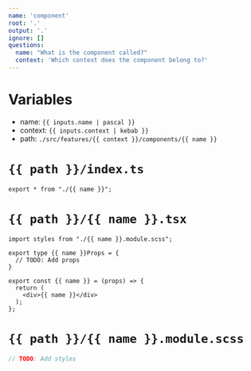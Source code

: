 ```yaml
---
name: 'component'
root: '.'
output: '.'
ignore: []
questions:
  name: "What is the component called?"
  context: 'Which context does the component belong to?'
---
```


# Variables
- name: `{{ inputs.name | pascal }}`
- context: `{{ inputs.context | kebab }}`
- path: `./src/features/{{ context }}/components/{{ name }}`

# `{{ path }}/index.ts`

```tsx
export * from "./{{ name }}";
```

# `{{ path }}/{{ name }}.tsx`

```tsx
import styles from "./{{ name }}.module.scss";

export type {{ name }}Props = {
  // TODO: Add props
}

export const {{ name }} = (props) => {
  return (
    <div>{{ name }}</div>
  );
};
```

# `{{ path }}/{{ name }}.module.scss`

```scss
// TODO: Add styles
```
